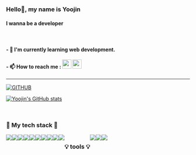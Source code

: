 <!--
**yoojinnnee/yoojinnnee** is a ✨ _special_ ✨ repository because its `README.md` (this file) appears on your GitHub profile.

Here are some ideas to get you started:

- 🔭 I’m currently working on ...
- 🌱 I’m currently learning ...
- 👯 I’m looking to collaborate on ...
- 🤔 I’m looking for help with ...
- 💬 Ask me about ...
- 📫 How to reach me: ...
- 😄 Pronouns: ...
- ⚡ Fun fact: ...
-->


### Hello👋, my name is Yoojin
#### I wanna be a developer

<br>

#### - 🌱 I'm currently learning web development.
#### - 📫 How to reach me : <a href="https://www.instagram.com/ryuzn"><img src="https://img.shields.io/badge/Instagram-E4405F?style=for-the-badge&logo=Instagram&logoColor=white" height="25"></a> <a href="mailto:lcxyurzn@gmail.com"><img src="https://img.shields.io/badge/Gmail-EA4335?style=for-the-badge&logo=Gmail&logoColor=white" height="25"></a>
 ---

 [![GITHUB](https://hits.seeyoufarm.com/api/count/incr/badge.svg?url=https%3A%2F%2Fgithub.com%2Fyoojinnnee&count_bg=%23F29494&title_bg=%232F2E2E&icon=github.svg&icon_color=%23FFFFFF&title=GITHUB&edge_flat=false)](https://github.com/yoojinnnee)

[![Yoojin's GitHub stats](https://github-readme-stats.vercel.app/api?username=yoojinnnee&theme=nord&hide_border=true&count_private=true)](https://github.com/yoojinnnee/github-readme-stats)

<br>

### 🌱 My tech stack 🌱
<div style="display:flex; flex-direction:row;">
  <img src="https://img.shields.io/badge/java-007396?style=for-the-badge&logo=java&logoColor=white">
  <img src="https://img.shields.io/badge/Springboot-6DB33F?style=for-the-badge&logo=Springboot&logoColor=white">
  <img src="https://img.shields.io/badge/MySQL-4479A1?style=for-the-badge&logo=MySQL&logoColor=white"/>
  <img src="https://img.shields.io/badge/Oracle-F80000?style=for-the-badge&logo=Oracle&logoColor=white"/>
  <img src="https://img.shields.io/badge/apachemaven-C71A36?style=for-the-badge&logo=apachemaven&logoColor=white"/>
  <br>
  <img src="https://img.shields.io/badge/HTML5-E34F26?style=for-the-badge&logo=HTML5&logoColor=white"/>
  <img src="https://img.shields.io/badge/CSS3-1572B6?style=for-the-badge&logo=CSS3&logoColor=white"/>
  <img src="https://img.shields.io/badge/JavaScript-f7df1e?style=for-the-badge&logo=JavaScript&logoColor=white"/>
  <img src="https://img.shields.io/badge/jQuery-0769AD?style=for-the-badge&logo=jQuery&logoColor=white"/>
  <img src="https://img.shields.io/badge/Bootstrap-7952B3?style=for-the-badge&logo=bootstrap&logoColor=white"/>

  <br>

  ### 💡 tools 💡
  <img src="https://img.shields.io/badge/intellijidea-000000?style=for-the-badge&logo=intellijidea&logoColor=white"/>
  <img src="https://img.shields.io/badge/Eclipse-2C2255?style=for-the-badge&logo=Eclipse&logoColor=white "/>
  <img src="https://img.shields.io/badge/visualstudiocode-007ACC?style=for-the-badge&logo=visualstudiocode&logoColor=white"/>
